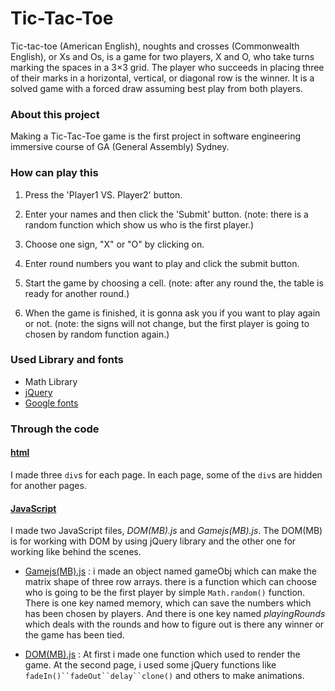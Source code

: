 # Tic-Tac-Toe

Tic-tac-toe (American English), noughts and crosses (Commonwealth English), or Xs and Os, is a game for two players, X and O, who take turns marking the spaces in a 3×3 grid. The player who succeeds in placing three of their marks in a horizontal, vertical, or diagonal row is the winner. It is a solved game with a forced draw assuming best play from both players.


### About this project
Making a Tic-Tac-Toe game is the first project in software engineering immersive course of GA (General Assembly) Sydney.


### How can play this
1. Press the 'Player1 VS. Player2' button.

2. Enter your names and then click the 'Submit' button. (note: there is a random function which show us who is the first player.)

3. Choose one sign, "X" or "O" by clicking on.

4. Enter round numbers you want to play and click the submit button.

5. Start the game by choosing a cell. (note: after any round the, the table is ready for another round.)

6. When the game is finished, it is gonna ask you if you want to play again or not. (note: the signs will not change, but the first player is going to chosen by random function again.)

### Used Library and fonts
* Math Library
* [jQuery](https://jquery.com/)
* [Google fonts](https://fonts.google.com/)

### Through the code


#### <ins>html</ins>

I made three `div`s for each page. In each page, some of the `div`s are hidden for another pages.

#### <ins>JavaScript</ins>

I made two JavaScript files, *DOM(MB).js* and *Gamejs(MB).js*. The DOM(MB) is for working with DOM by using jQuery library and the other one for working like behind the scenes.

* <ins>Gamejs(MB).js</ins> : i made an object named gameObj which can make the matrix shape of three row arrays. there is a function which can choose who is going to be the first player by simple `Math.random()` function. There is one key named memory, which can save the numbers which has been chosen by players. And there is one key named *playingRounds* which deals with the rounds and how to figure out is there any winner or the game has been tied.

* <ins>DOM(MB).js</ins> : At first i made one function which used to render the game. At the second page, i used some jQuery functions like `fadeIn()``fadeOut``delay``clone()` and others to make animations.
